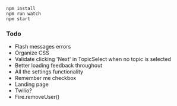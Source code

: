 ```
npm install
npm run watch
npm start
```

### Todo
* Flash messages errors
* Organize CSS
* Validate clicking 'Next' in TopicSelect when no topic is selected
* Better loading feedback throughout
* All the settings functionality
* Remember me checkbox
* Landing page
* Twilio?
* Fire.removeUser()
